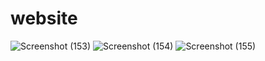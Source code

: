 # website
![Screenshot (153)](https://github.com/risha2004/website/assets/125794430/30353b19-aa51-484d-9293-3f9498b5ef7f)
![Screenshot (154)](https://github.com/risha2004/website/assets/125794430/2001cb4d-3b0f-40d0-979d-dfd955ef30cb)
![Screenshot (155)](https://github.com/risha2004/website/assets/125794430/d7f1617c-27df-4a80-96c9-7bd62c1b0357)
